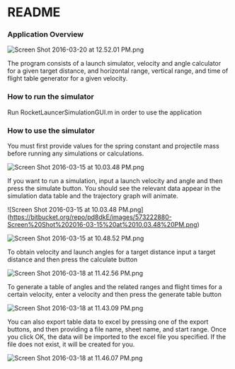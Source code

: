 # README #

### Application Overview ###

![Screen Shot 2016-03-20 at 12.52.01 PM.png](https://bitbucket.org/repo/pd8dkE/images/2194120026-Screen%20Shot%202016-03-20%20at%2012.52.01%20PM.png)

The program consists of a launch simulator, velocity and angle calculator for a given target distance, and horizontal range, vertical range, and time of flight table generator for a given velocity. 

### How to run the simulator ###

Run RocketLauncerSimulationGUI.m in order to use the application

### How to use the simulator ###

You must first provide values for the spring constant and projectile mass before running any simulations or calculations. 

![Screen Shot 2016-03-15 at 10.03.48 PM.png](https://bitbucket.org/repo/pd8dkE/images/810634456-Screen%20Shot%202016-03-15%20at%2010.03.48%20PM.png)

If you want to run a simulation, input a launch velocity and angle and then press the simulate button. You should see the relevant data appear in the simulation data table and the trajectory graph will animate.

![Screen Shot 2016-03-15 at 10.03.48 PM.png]
(https://bitbucket.org/repo/pd8dkE/images/573222880-Screen%20Shot%202016-03-15%20at%2010.03.48%20PM.png)

![Screen Shot 2016-03-15 at 10.48.52 PM.png](https://bitbucket.org/repo/pd8dkE/images/650246570-Screen%20Shot%202016-03-15%20at%2010.48.52%20PM.png)

To obtain velocity and launch angles for a target distance input a target distance and then press the calculate button

![Screen Shot 2016-03-18 at 11.42.56 PM.png](https://bitbucket.org/repo/pd8dkE/images/2425595100-Screen%20Shot%202016-03-18%20at%2011.42.56%20PM.png)

To generate a table of angles and the related ranges and flight times for a certain velocity, enter a velocity and then press the generate table button

![Screen Shot 2016-03-18 at 11.43.09 PM.png](https://bitbucket.org/repo/pd8dkE/images/2137417569-Screen%20Shot%202016-03-18%20at%2011.43.09%20PM.png)

You can also export table data to excel by pressing one of the export buttons, and then providing a file name, sheet name, and start range. Once you click OK, the data will be imported to the excel file you specified. If the file does not exist, it will be created for you. 

![Screen Shot 2016-03-18 at 11.46.07 PM.png](https://bitbucket.org/repo/pd8dkE/images/129852550-Screen%20Shot%202016-03-18%20at%2011.46.07%20PM.png)
